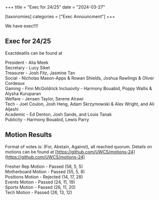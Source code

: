 +++
title = "Exec for 24/25"
date = "2024-03-27"

[taxonomies]
categories = ["Exec Announcment"]
+++

We have exec!!!!

<!-- more --> 

## Exec for 24/25
Exactdeatils can be found at

President - Alia Meek  
Secretary - Lucy Siket  
Treasurer - Josh Fitz, Jasmine Tan  
Social - Nicholas Mason-Apps & Rowan Shields​, Joshua Rawlings & Oliver Cordeaux  
Gaming - Finn McGoldrick
Inclusivity - Harmony Bouabid, Poppy Wallis & Alysha Kuruparan  
Welfare - Jensen Taylor, Serene Alrawi  
Tech - Joel Coulon, Josh Heng, Adam Skrzymowski & Alex Wright, and Ali Aljeshi  
Academic - Ed Denton, Josh Sands, and Louis Tanak  
Publicity - Harmony Bouabid, Lewis Parry  

## Motion Results
Format of votes is: (For, Abstain, Against), all reached quorum.
Details on motions can be found at [https://github.com/UWCS/motions-24](https://github.com/UWCS/motions-24)

Fresher Rep Motion - Passed (58, 5, 5)  
Motherboard Motion - Passed (55, 5, 8)  
Positions Motion - Rejected (14, 17, 28)  
Events Motion - Passed (24, 11, 19)  
Sports Motion - Passed (26, 11, 20)  
Tech Motion - Passed (26, 13, 12)  
